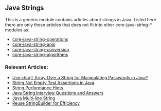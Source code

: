 ## Java Strings

This is a generic module contains articles about strings in Java.
Listed here there are only those articles that does not fit into other core-java-string-* modules as:
- [core-java-string-operations](../core-java-string-operations)
- [core-java-string-apis](../core-java-string-apis)
- [core-java-string-conversion](../core-java-string-conversions)
- [core-java-string-algorithms](../core-java-string-algorithms)

### Relevant Articles:
- [Use char[] Array Over a String for Manipulating Passwords in Java?](https://www.baeldung.com/java-storing-passwords)
- [String Not Empty Test Assertions in Java](https://www.baeldung.com/java-assert-string-not-empty)
- [String Performance Hints](https://www.baeldung.com/java-string-performance)
- [Java String Interview Questions and Answers](https://www.baeldung.com/java-string-interview-questions)
- [Java Multi-line String](https://www.baeldung.com/java-multiline-string)
- [Reuse StringBuilder for Efficiency](https://www.baeldung.com/java-reuse-stringbuilder-for-efficiency)
